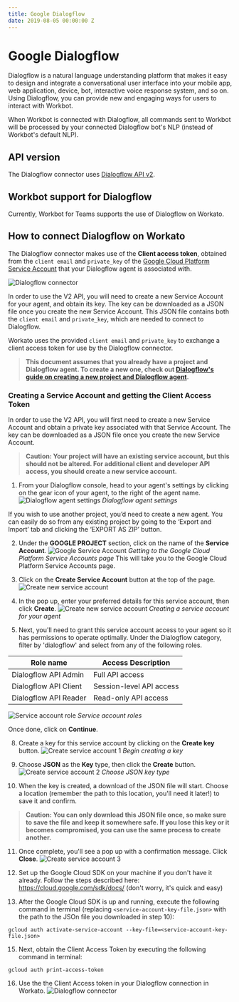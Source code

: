 ```yaml
---
title: Google Dialogflow
date: 2019-08-05 00:00:00 Z
---
```


# Google Dialogflow
Dialogflow is a natural language understanding platform that makes it easy to design and integrate a conversational user interface into your mobile app, web application, device, bot, interactive voice response system, and so on. Using Dialogflow, you can provide new and engaging ways for users to interact with Workbot.

When Workbot is connected with Dialogflow, all commands sent to Workbot will be processed by your connected Dialogflow bot's NLP (instead of Workbot's default NLP).

## API version
The Dialogflow connector uses [Dialogflow API v2](https://cloud.google.com/dialogflow/docs/reference/rest/v2-overview).

## Workbot support for Dialogflow
Currently, Workbot for Teams supports the use of Dialogflow on Workato.

## How to connect Dialogflow on Workato
The Dialogflow connector makes use of the **Client access token**, obtained from the `client email` and `private_key` of the [Google Cloud Platform Service Account](https://cloud.google.com/iam/docs/understanding-service-accounts) that your Dialogflow agent is associated with.

![Dialogflow connector](/assets/images/connectors/dialogflow/dialogflow-connector.png)

In order to use the V2 API, you will need to create a new Service Account for your agent, and obtain its key. The key can be downloaded as a JSON file once you create the new Service Account. This JSON file contains both the `client email` and `private_key`, which are needed to connect to Dialogflow.

Workato uses the provided `client email` and `private_key` to exchange a client access token for use by the Dialogflow connector.

> **This document assumes that you already have a project and Dialogflow agent. To create a new one, check out [Dialogflow's guide on creating a new project and Dialogflow agent](https://developers.google.com/actions/dialogflow/project-agent).**

### Creating a Service Account and getting the Client Access Token
In order to use the V2 API, you will first need to create a new Service Account and obtain a private key associated with that Service Account. The key can be downloaded as a JSON file once you create the new Service Account.

> **Caution: Your project will have an existing service account, but this should not be altered. For additional client and developer API access, you should create a new service account.**

1. From your Dialogflow console, head to your agent's settings by clicking on the gear icon of your agent, to the right of the agent name.
![Dialogflow agent settings](/assets/images/connectors/dialogflow/dialogflow-agent-settings.png)
*Dialogflow agent settings*

If you wish to use another project, you’d need to create a new agent. You can easily do so from any existing project by going to the ‘Export and Import’ tab and clicking the ‘EXPORT AS ZIP’ button.

2. Under the **GOOGLE PROJECT** section, click on the name of the **Service Account**.
![Google Service Account](/assets/images/connectors/dialogflow/google-service-account.png)
*Getting to the Google Cloud Platform Service Accounts page*
This will take you to the Google Cloud Platform Service Accounts page.

3. Click on the **Create Service Account** button at the top of the page.
![Create new service account](/assets/images/connectors/dialogflow/create-new-service-account.png)

4. In the pop up, enter your preferred details for this service account, then click **Create**.
![Create new service account](/assets/images/connectors/dialogflow/service-account-details.png)
*Creating a service account for your agent*

5. Next, you'll need to grant this service account access to your agent so it has permissions to operate optimally. Under the Dialogflow category, filter by 'dialogflow' and select from any of the following roles.

  | Role name             | Access Description       |
  |-----------------------|--------------------------|
  | Dialogflow API Admin  | Full API access          |
  | Dialogflow API Client | Session-level API access |
  | Dialogflow API Reader | Read-only API access     |
  ![Service account role](/assets/images/connectors/dialogflow/service-account-roles.png)
  *Service account roles*

  Once done, click on **Continue**.

8. Create a key for this service account by clicking on the **Create key** button.
![Create service account 1](/assets/images/connectors/dialogflow/create-key-1.png)
*Begin creating a key*

9. Choose **JSON** as the **Key** type, then click the **Create** button.
![Create service account 2](/assets/images/connectors/dialogflow/create-key-2.png)
*Choose JSON key type*

10. When the key is created, a download of the JSON file will start. Choose a location (remember the path to this location, you'll need it later!) to save it and confirm.
> **Caution: You can only download this JSON file once, so make sure to save the file and keep it somewhere safe. If you lose this key or it becomes compromised, you can use the same process to create another.**

11. Once complete, you'll see a pop up with a confirmation message. Click **Close**.
![Create service account 3](/assets/images/connectors/dialogflow/create-key-3.png)

12. Set up the Google Cloud SDK on your machine if you don't have it already. Follow the steps described here: https://cloud.google.com/sdk/docs/ (don't worry, it's quick and easy)

13. After the Google Cloud SDK is up and running, execute the following command in terminal (replacing `<service-account-key-file.json>` with the path to the JSOn file you downloaded in step 10):
```
gcloud auth activate-service-account --key-file=<service-account-key-file.json>
```
15. Next, obtain the Client Access Token by executing the following command in terminal:
```
gcloud auth print-access-token
```
16. Use the the Client Access token in your Dialogflow connection in Workato.
![Dialogflow connector](/assets/images/connectors/dialogflow/dialogflow-connector.png)
